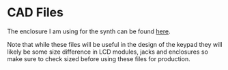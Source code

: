 CAD Files
=========

The enclosure I am using for the synth can be found [here]().

Note that while these files will be useful in the design of the keypad they will likely be some size difference in LCD modules, jacks and enclosures so make sure to check sized before using these files for production.